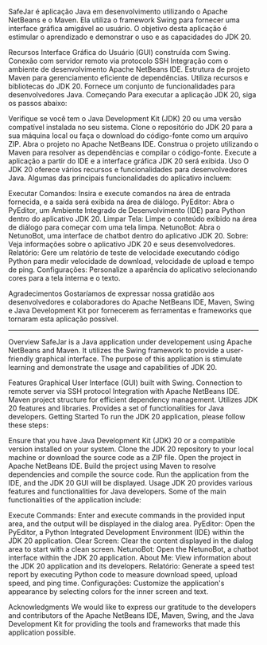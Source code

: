 SafeJar é  aplicação Java em desenvolvimento utilizando o Apache NetBeans e o Maven. Ela utiliza o framework Swing para fornecer uma interface gráfica amigável ao usuário. O objetivo desta aplicação é estimular o aprendizado e demonstrar o uso e as capacidades do JDK 20.

Recursos
Interface Gráfica do Usuário (GUI) construída com Swing.
Conexão com servidor remoto via protocolo SSH
Integração com o ambiente de desenvolvimento Apache NetBeans IDE.
Estrutura de projeto Maven para gerenciamento eficiente de dependências.
Utiliza recursos e bibliotecas do JDK 20.
Fornece um conjunto de funcionalidades para desenvolvedores Java.
Começando
Para executar a aplicação JDK 20, siga os passos abaixo:

Verifique se você tem o Java Development Kit (JDK) 20 ou uma versão compatível instalada no seu sistema.
Clone o repositório do JDK 20 para a sua máquina local ou faça o download do código-fonte como um arquivo ZIP.
Abra o projeto no Apache NetBeans IDE.
Construa o projeto utilizando o Maven para resolver as dependências e compilar o código-fonte.
Execute a aplicação a partir do IDE e a interface gráfica JDK 20 será exibida.
Uso
O JDK 20 oferece vários recursos e funcionalidades para desenvolvedores Java. Algumas das principais funcionalidades do aplicativo incluem:

Executar Comandos: Insira e execute comandos na área de entrada fornecida, e a saída será exibida na área de diálogo.
PyEditor: Abra o PyEditor, um Ambiente Integrado de Desenvolvimento (IDE) para Python dentro do aplicativo JDK 20.
Limpar Tela: Limpe o conteúdo exibido na área de diálogo para começar com uma tela limpa.
NetunoBot: Abra o NetunoBot, uma interface de chatbot dentro do aplicativo JDK 20.
Sobre: Veja informações sobre o aplicativo JDK 20 e seus desenvolvedores.
Relatório: Gere um relatório de teste de velocidade executando código Python para medir velocidade de download, velocidade de upload e tempo de ping.
Configurações: Personalize a aparência do aplicativo selecionando cores para a tela interna e o texto.

Agradecimentos
Gostaríamos de expressar nossa gratidão aos desenvolvedores e colaboradores do Apache NetBeans IDE, Maven, Swing e Java Development Kit por fornecerem as ferramentas e frameworks que tornaram esta aplicação possível.
__________________________________________________________________________________________________________________________________________________________________


Overview
SafeJar is a Java application under developement using Apache NetBeans and Maven. It utilizes the Swing framework to provide a user-friendly graphical interface. The purpose of this application is stimulate learning and  demonstrate the usage and capabilities of JDK 20.

Features
Graphical User Interface (GUI) built with Swing.
Connection to remote server via SSH protocol
Integration with Apache NetBeans IDE.
Maven project structure for efficient dependency management.
Utilizes JDK 20 features and libraries.
Provides a set of functionalities for Java developers.
Getting Started
To run the JDK 20 application, please follow these steps:

Ensure that you have Java Development Kit (JDK) 20 or a compatible version installed on your system.
Clone the JDK 20 repository to your local machine or download the source code as a ZIP file.
Open the project in Apache NetBeans IDE.
Build the project using Maven to resolve dependencies and compile the source code.
Run the application from the IDE, and the JDK 20 GUI will be displayed.
Usage
JDK 20 provides various features and functionalities for Java developers. Some of the main functionalities of the application include:

Execute Commands: Enter and execute commands in the provided input area, and the output will be displayed in the dialog area.
PyEditor: Open the PyEditor, a Python Integrated Development Environment (IDE) within the JDK 20 application.
Clear Screen: Clear the content displayed in the dialog area to start with a clean screen.
NetunoBot: Open the NetunoBot, a chatbot interface within the JDK 20 application.
About Me: View information about the JDK 20 application and its developers.
Relatório: Generate a speed test report by executing Python code to measure download speed, upload speed, and ping time.
Configurações: Customize the application's appearance by selecting colors for the inner screen and text.

Acknowledgments
We would like to express our gratitude to the developers and contributors of the Apache NetBeans IDE, Maven, Swing, and the Java Development Kit for providing the tools and frameworks that made this application possible.

